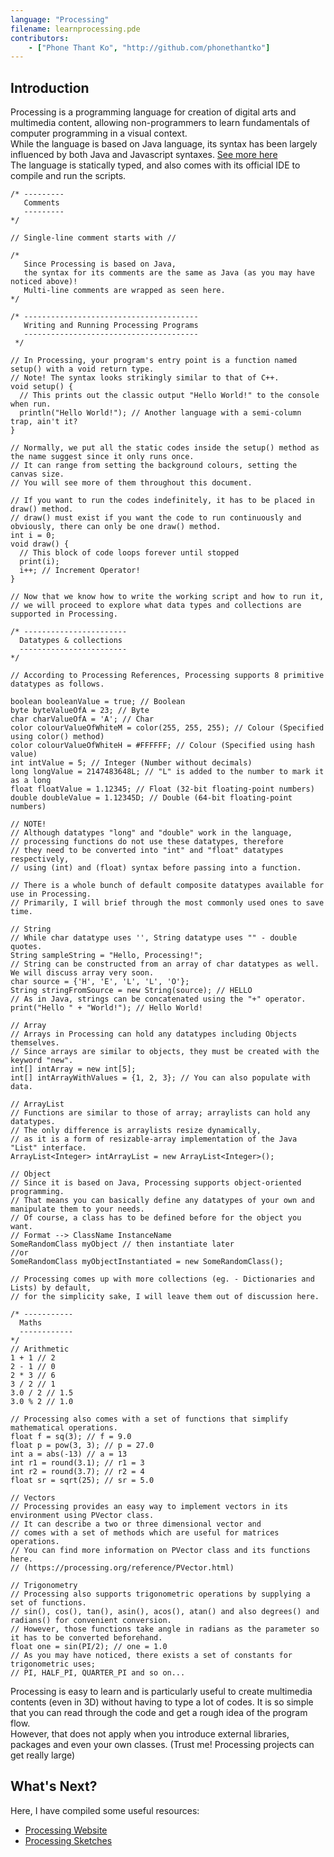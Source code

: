 ```yaml
---
language: "Processing"
filename: learnprocessing.pde
contributors:
    - ["Phone Thant Ko", "http://github.com/phonethantko"]
---
```

## Introduction

Processing is a programming language for creation of digital arts and multimedia content, allowing non-programmers to
learn fundamentals of computer programming in a visual context.  
While the language is based on Java language,
its syntax has been largely influenced by both Java and Javascript syntaxes. [See more here](https://processing.org/reference/)  
The language is statically typed, and also comes with its official IDE to compile and run the scripts.

```processing
/* ---------
   Comments
   ---------
*/

// Single-line comment starts with //

/*
   Since Processing is based on Java,
   the syntax for its comments are the same as Java (as you may have noticed above)!
   Multi-line comments are wrapped as seen here.
*/

/* ---------------------------------------
   Writing and Running Processing Programs
   ---------------------------------------
 */

// In Processing, your program's entry point is a function named setup() with a void return type.
// Note! The syntax looks strikingly similar to that of C++.
void setup() {
  // This prints out the classic output "Hello World!" to the console when run.
  println("Hello World!"); // Another language with a semi-column trap, ain't it?
}

// Normally, we put all the static codes inside the setup() method as the name suggest since it only runs once.
// It can range from setting the background colours, setting the canvas size.
// You will see more of them throughout this document.

// If you want to run the codes indefinitely, it has to be placed in draw() method.
// draw() must exist if you want the code to run continuously and obviously, there can only be one draw() method.
int i = 0;
void draw() {
  // This block of code loops forever until stopped
  print(i);
  i++; // Increment Operator!
}

// Now that we know how to write the working script and how to run it,
// we will proceed to explore what data types and collections are supported in Processing.

/* -----------------------
  Datatypes & collections
  ------------------------
*/

// According to Processing References, Processing supports 8 primitive datatypes as follows.

boolean booleanValue = true; // Boolean
byte byteValueOfA = 23; // Byte
char charValueOfA = 'A'; // Char
color colourValueOfWhiteM = color(255, 255, 255); // Colour (Specified using color() method)
color colourValueOfWhiteH = #FFFFFF; // Colour (Specified using hash value)
int intValue = 5; // Integer (Number without decimals)
long longValue = 2147483648L; // "L" is added to the number to mark it as a long
float floatValue = 1.12345; // Float (32-bit floating-point numbers)
double doubleValue = 1.12345D; // Double (64-bit floating-point numbers)

// NOTE!
// Although datatypes "long" and "double" work in the language,
// processing functions do not use these datatypes, therefore
// they need to be converted into "int" and "float" datatypes respectively,
// using (int) and (float) syntax before passing into a function.

// There is a whole bunch of default composite datatypes available for use in Processing.
// Primarily, I will brief through the most commonly used ones to save time.

// String
// While char datatype uses '', String datatype uses "" - double quotes.
String sampleString = "Hello, Processing!";
// String can be constructed from an array of char datatypes as well. We will discuss array very soon.
char source = {'H', 'E', 'L', 'L', 'O'};
String stringFromSource = new String(source); // HELLO
// As in Java, strings can be concatenated using the "+" operator.
print("Hello " + "World!"); // Hello World!

// Array
// Arrays in Processing can hold any datatypes including Objects themselves.
// Since arrays are similar to objects, they must be created with the keyword "new".
int[] intArray = new int[5];
int[] intArrayWithValues = {1, 2, 3}; // You can also populate with data.

// ArrayList
// Functions are similar to those of array; arraylists can hold any datatypes.
// The only difference is arraylists resize dynamically,
// as it is a form of resizable-array implementation of the Java "List" interface.
ArrayList<Integer> intArrayList = new ArrayList<Integer>();

// Object
// Since it is based on Java, Processing supports object-oriented programming.
// That means you can basically define any datatypes of your own and manipulate them to your needs.
// Of course, a class has to be defined before for the object you want.
// Format --> ClassName InstanceName
SomeRandomClass myObject // then instantiate later
//or
SomeRandomClass myObjectInstantiated = new SomeRandomClass();

// Processing comes up with more collections (eg. - Dictionaries and Lists) by default,
// for the simplicity sake, I will leave them out of discussion here.

/* -----------
  Maths
  ------------
*/
// Arithmetic
1 + 1 // 2
2 - 1 // 0
2 * 3 // 6
3 / 2 // 1
3.0 / 2 // 1.5
3.0 % 2 // 1.0

// Processing also comes with a set of functions that simplify mathematical operations.
float f = sq(3); // f = 9.0
float p = pow(3, 3); // p = 27.0
int a = abs(-13) // a = 13
int r1 = round(3.1); // r1 = 3
int r2 = round(3.7); // r2 = 4
float sr = sqrt(25); // sr = 5.0

// Vectors
// Processing provides an easy way to implement vectors in its environment using PVector class.
// It can describe a two or three dimensional vector and
// comes with a set of methods which are useful for matrices operations.
// You can find more information on PVector class and its functions here.
// (https://processing.org/reference/PVector.html)

// Trigonometry
// Processing also supports trigonometric operations by supplying a set of functions.
// sin(), cos(), tan(), asin(), acos(), atan() and also degrees() and radians() for convenient conversion.
// However, those functions take angle in radians as the parameter so it has to be converted beforehand.
float one = sin(PI/2); // one = 1.0
// As you may have noticed, there exists a set of constants for trigonometric uses;
// PI, HALF_PI, QUARTER_PI and so on...

```
Processing is easy to learn and is particularly useful to create multimedia contents (even in 3D) without
having to type a lot of codes. It is so simple that you can read through the code and get a rough idea of
the program flow.  
However, that does not apply when you introduce external libraries, packages and even your own classes.
(Trust me! Processing projects can get really large)  

## What's Next?

Here, I have compiled some useful resources:  

 - [Processing Website](http://processing.org)
 - [Processing Sketches](http://openprocessing.org)
